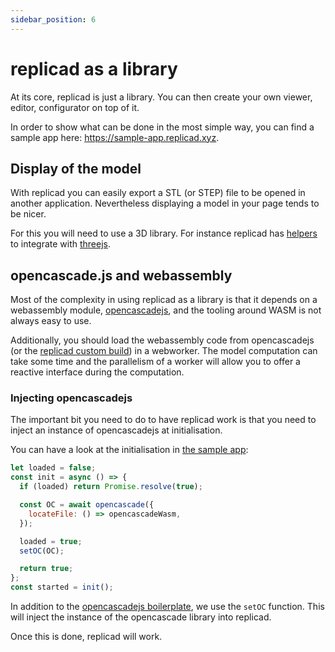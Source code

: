```yaml
---
sidebar_position: 6
---
```


# replicad as a library

At its core, replicad is just a library. You can then create your own viewer,
editor, configurator on top of it.

In order to show what can be done in the most simple way, you can find a sample
app here: <https://sample-app.replicad.xyz>.

## Display of the model

With replicad you can easily export a STL (or STEP) file to be opened in
another application. Nevertheless displaying a model in your page tends to be
nicer.

For this you will need to use a 3D library. For instance replicad has
[helpers](https://www.npmjs.com/package/replicad-threejs-helper) to integrate
with [threejs](https://threejs.org/).

## opencascade.js and webassembly

Most of the complexity in using replicad as a library is that it depends on
a webassembly module,
[opencascadejs](https://github.com/donalffons/opencascade.js), and the tooling
around WASM is not always easy to use.

Additionally, you should load the webassembly code from opencascadejs (or the
[replicad custom build](https://www.npmjs.com/package/replicad-opencascadejs))
in a webworker. The model computation can take some time and the parallelism of
a worker will allow you to offer a reactive interface during the computation.

### Injecting opencascadejs

The important bit you need to do to have replicad work is that you need to
inject an instance of opencascadejs at initialisation.

You can have a look at the initialisation in [the sample
app](https://github.com/sgenoud/replicad/blob/main/packages/replicad-app-example/src/worker.js#L11):

```js
let loaded = false;
const init = async () => {
  if (loaded) return Promise.resolve(true);

  const OC = await opencascade({
    locateFile: () => opencascadeWasm,
  });

  loaded = true;
  setOC(OC);

  return true;
};
const started = init();
```

In addition to the [opencascadejs
boilerplate](https://github.com/donalffons/opencascade.js), we use the `setOC`
function. This will inject the instance of the opencascade library into
replicad.

Once this is done, replicad will work.
